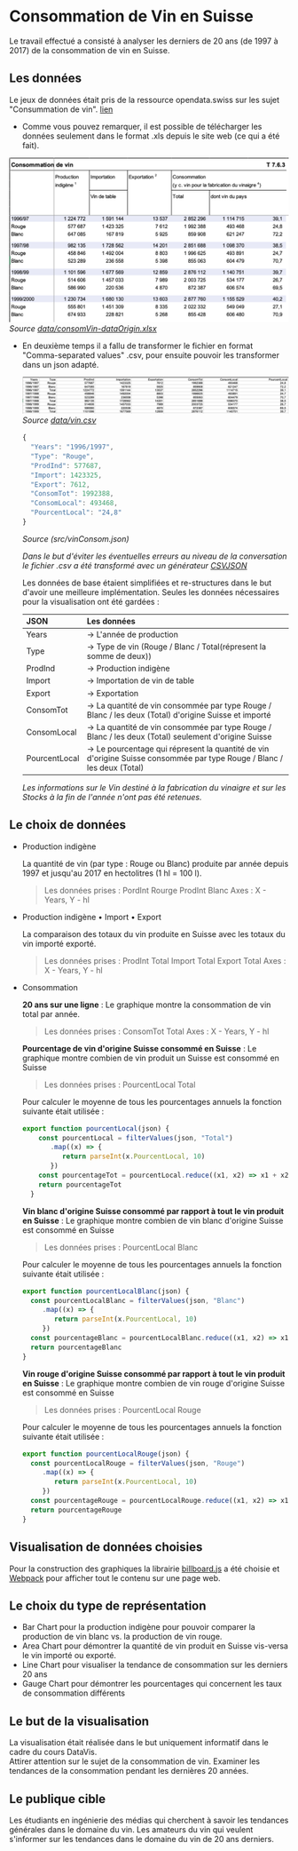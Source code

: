 # Consommation de Vin en Suisse

Le travail effectué a consisté à analyser les derniers de 20 ans (de 1997 à 2017) de la consommation de vin en Suisse.


## Les données

Le jeux de données était pris de la ressource opendata.swiss sur les sujet "Consummation de vin".
 [lien](https://opendata.swiss/fr/dataset/weinverbrauch1)

 - Comme vous pouvez remarquer, il est possible de télécharger les données seulement dans le format .xls depuis le site web (ce qui a été fait).

  ![fichier '.xls'](https://github.com/Aksumiron/projet-VisDon/blob/master/img/consomVinExel.png)
  *Source [data/consomVin-dataOrigin.xlsx](https://github.com/Aksumiron/projet-VisDon/blob/master/data/consomVin-dataOrigin.xlsx)*


 - En deuxième temps il a fallu de transformer le fichier en format "Comma-separated values" .csv, pour ensuite pouvoir les transformer dans un json adapté.

   ![Le fichier modifié et converti en .csv](https://github.com/Aksumiron/projet-VisDon/blob/master/img/consomVinCsv.png)
   *Source [data/vin.csv](https://github.com/Aksumiron/projet-VisDon/blob/master/data/vin.csv)*

   ```javascript
   {
     "Years": "1996/1997",
     "Type": "Rouge",
     "ProdInd": 577687,
     "Import": 1423325,
     "Export": 7612,
     "ConsomTot": 1992388,
     "ConsomLocal": 493468,
     "PourcentLocal": "24,8"
   }
   ```
   *Source (src/vinConsom.json)*

   *Dans le but d'éviter les éventuelles erreurs au niveau de la conversation le fichier .csv a été transformé avec un générateur [CSVJSON](https://www.csvjson.com/csv2json)*


   Les données de base étaient simplifiées et re-structures dans le but d'avoir une meilleure implémentation.
   Seules les données nécessaires pour la visualisation ont été gardées :

   |JSON| Les données|
   |--|--|
   | Years| -> L'année de production|
   |  Type|  -> Type de vin (Rouge / Blanc / Total(répresent la somme de deux))|
   |  ProdInd|  -> Production indigène|
   |  Import|   -> Importation de vin de table|
   |  Export|   -> Exportation|
   |  ConsomTot|  -> La quantité de vin consommée par type Rouge / Blanc / les deux (Total) d'origine Suisse et importé|
   |  ConsomLocal|  -> La quantité de vin consommée par type Rouge / Blanc / les deux (Total) seulement d'origine Suisse|
   |  PourcentLocal|  -> Le pourcentage qui répresent la quantité de vin d'origine Suisse consommée par type Rouge / Blanc / les deux (Total)|



   *Les informations sur le Vin destiné à la fabrication du vinaigre et sur les Stocks à la fin de l'année n'ont pas été retenues.*

## Le choix de données


  - Production indigène

    La quantité de vin (par type : Rouge ou Blanc) produite par année depuis 1997 et jusqu'au 2017 en hectolitres (1 hl = 100 l).

    > Les données prises :
        PordInt Rourge
        ProdInt Blanc
        Axes : X - Years, Y - hl

  - Production indigène • Import • Export

    La comparaison des totaux du vin produite en Suisse avec les totaux du vin importé exporté.

    > Les données prises :
        ProdInt Total
        Import Total
        Export Total
        Axes : X - Years, Y - hl

  - Consommation

    **20 ans sur une ligne** : Le graphique montre la consommation de vin total par année.

    > Les données prises :
        ConsomTot Total
        Axes : X - Years, Y - hl

    **Pourcentage de vin d'origine Suisse consommé en Suisse** : Le graphique montre combien de vin produit un Suisse est consommé en Suisse

    > Les données prises :
        PourcentLocal Total

    Pour calculer le moyenne de tous les pourcentages annuels la fonction suivante était utilisée :

    ```javascript
    export function pourcentLocal(json) {
        const pourcentLocal = filterValues(json, "Total")
           .map((x) => {
              return parseInt(x.PourcentLocal, 10)
           })
        const pourcentageTot = pourcentLocal.reduce((x1, x2) => x1 + x2) / pourcentLocal.length
        return pourcentageTot
      }
    ```

    **Vin blanc d'origine Suisse consommé par rapport à tout le vin produit en Suisse** : Le graphique montre combien de vin blanc d'origine Suisse est consommé en Suisse

    > Les données prises :
        PourcentLocal Blanc

    Pour calculer le moyenne de tous les pourcentages annuels la fonction suivante était utilisée :

    ```javascript
    export function pourcentLocalBlanc(json) {
      const pourcentLocalBlanc = filterValues(json, "Blanc")
         .map((x) => {
            return parseInt(x.PourcentLocal, 10)
         })
      const pourcentageBlanc = pourcentLocalBlanc.reduce((x1, x2) => x1 + x2) / pourcentLocalBlanc.length
      return pourcentageBlanc
    }
    ```

    **Vin rouge d'origine Suisse consommé par rapport à tout le vin produit en Suisse** : Le graphique montre combien de vin rouge d'origine Suisse est consommé en Suisse

    > Les données prises :
        PourcentLocal Rouge

    Pour calculer le moyenne de tous les pourcentages annuels la fonction suivante était utilisée :

    ```javascript
    export function pourcentLocalRouge(json) {
      const pourcentLocalRouge = filterValues(json, "Rouge")
         .map((x) => {
            return parseInt(x.PourcentLocal, 10)
         })
      const pourcentageRouge = pourcentLocalRouge.reduce((x1, x2) => x1 + x2) / pourcentLocalRouge.length
      return pourcentageRouge
    }
    ```

## Visualisation de données choisies

Pour la construction des graphiques la librairie [billboard.js](https://naver.github.io/billboard.js/) a été choisie et
[Webpack](https://webpack.js.org/) pour afficher tout le contenu sur une page web.



## Le choix du type de représentation

- Bar Chart pour la production indigène pour pouvoir comparer la production de vin blanc vs. la production de vin rouge.
- Area Chart pour démontrer la quantité de vin produit en Suisse vis-versa le vin importé ou exporté.
- Line Chart pour visualiser la tendance de consommation sur les derniers 20 ans
- Gauge Chart pour démontrer les pourcentages qui concernent les taux de consommation différents

## Le but de la visualisation

La visualisation était réalisée dans le but uniquement informatif dans le cadre du cours DataVis.  
Attirer attention sur le sujet de la consommation de vin.
Examiner les tendances de la consommation pendant les dernières 20 années.


##  Le publique cible

Les étudiants en ingénierie des médias qui cherchent à savoir les tendances générales dans le domaine du vin.
Les amateurs du vin qui veulent s'informer sur les tendances dans le domaine du vin de 20 ans derniers.
